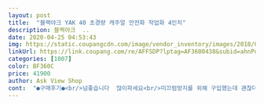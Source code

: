 ```yaml
---
layout: post 
title:  "블랙야크 YAK 40 초경량 캐주얼 안전화 작업화 4인치" 
description: 블랙야크  ..
date: 2020-04-25 04:53:43 
img: https://static.coupangcdn.com/image/vendor_inventory/images/2018/07/12/10/9/43bc3058-363b-422d-aac5-ecbd1ca82c05.jpg 
linkUrl: https://link.coupang.com/re/AFFSDP?lptag=AF3600438&subid=ahnPublicAsk&pageKey=1153050579&itemId=2127848645&vendorItemId=3808176272&traceid=V0-113-406937a6f33e1d78 
categories: [1007] 
color: BF360C 
price: 41900 
author: Ask View Shop 
cont:  "●구매후기●<br/>넘좋습니다  많이파세요<br/>미끄럼방지를 위해 구입했는데 괜찮더라구요<br/>일하면서 계속 신고 있는데 발 편안하고 가볍고 아주좋음 현장일엔 최고다<br/>" 
---
```

